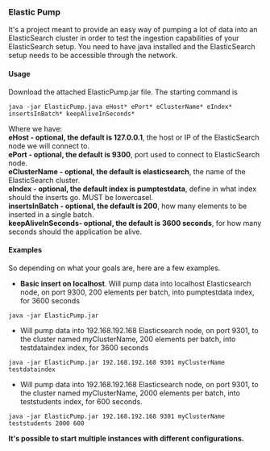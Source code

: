 ### Elastic Pump
It's a project meant to provide an easy way of pumping a lot of data into an ElasticSearch cluster in order to test the ingestion capabilities of your ElasticSearch setup.
You need to have java installed and the ElasticSearch setup needs to be accessible through the network.

#### Usage
Download the attached ElasticPump.jar file. The starting command is
```
java -jar ElasticPump.java eHost* ePort* eClusterName* eIndex* insertsInBatch* keepAliveInSeconds*
```
Where we have:  
**eHost - optional, the default is 127.0.0.1**, the host or IP of the ElasticSearch node we will connect to.  
**ePort - optional, the default is 9300**, port used to connect to ElasticSearch node.  
**eClusterName - optional, the default is elasticsearch**, the name of the ElasticSearch cluster.  
**eIndex - optional, the default index is pumptestdata**, define in what index should the inserts go. MUST be lowercasel.  
**insertsInBatch - optional, the default is 200**, how many elements to be inserted in a single batch.  
**keepAliveInSeconds- optional, the default is 3600 seconds**, for how many seconds should the application be alive.  

#### Examples
So depending on what your goals are, here are a few examples.  
- **Basic insert on localhost**. Will pump data into localhost Elasticsearch node, on port 9300, 200 elements per batch, into pumptestdata index, for 3600 seconds
```
java -jar ElasticPump.jar
```  
- Will pump data into 192.168.192.168 Elasticsearch node, on port 9301, to the cluster named myClusterName, 200 elements per batch, into testdataindex index, for 3600 seconds
```
java -jar ElasticPump.jar 192.168.192.168 9301 myClusterName testdataindex
```  
- Will pump data into 192.168.192.168 Elasticsearch node, on port 9301, to the cluster named myClusterName, 2000 elements per batch, into teststudents index, for 600 seconds.
```
java -jar ElasticPump.jar 192.168.192.168 9301 myClusterName teststudents 2000 600
```
  
**It's possible to start multiple instances with different configurations.**